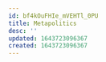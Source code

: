 ```yaml
---
id: bf4kOuFHIe_mVEHTl_0PU
title: Metapolitics
desc: ''
updated: 1643723096367
created: 1643723096367
---
```


